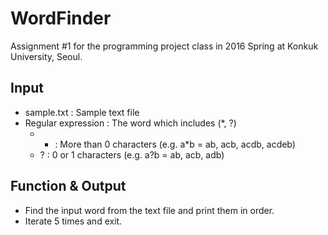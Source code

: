 # WordFinder
Assignment #1 for the programming project class in 2016 Spring at Konkuk University, Seoul.

## Input

- sample.txt : Sample text file
- Regular expression : The word which includes (*, ?)
  * * : More than 0 characters (e.g. a*b = ab, acb, acdb, acdeb)
  * ? : 0 or 1 characters (e.g. a?b = ab, acb, adb)
  
## Function & Output

- Find the input word from the text file and print them in order.
- Iterate 5 times and exit.